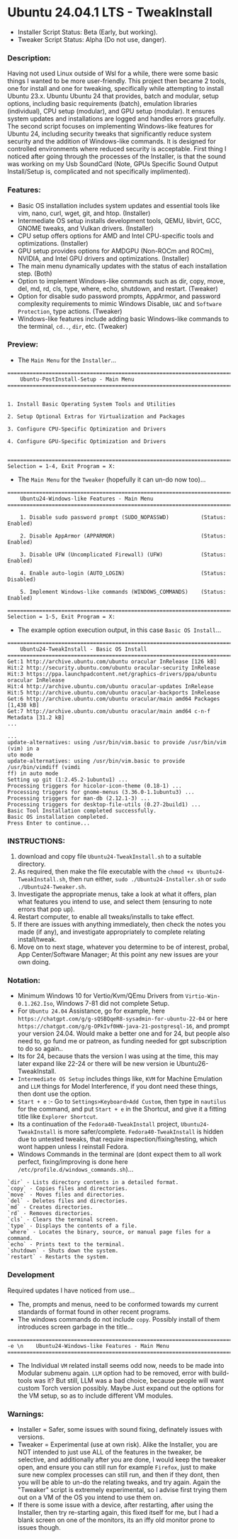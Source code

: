 # Ubuntu 24.04.1 LTS - TweakInstall
- Installer Script Status: Beta (Early, but working).
- Tweaker Script Status: Alpha (Do not use, danger).

### Description:
Having not used Linux outside of Wsl for a while, there were some basic things I wanted to be more user-friendly. This project then became 2 tools, one for install and one for tweaking, specifically while attempting to install Ubuntu 23.x. Ubuntu Ubuntu 24 that provides, batch and modular, setup options, including basic requirements (batch), emulation libraries (individual), CPU setup (modular), and GPU setup (modular). It ensures system updates and installations are logged and handles errors gracefully. The second script focuses on implementing Windows-like features for Ubuntu 24, including security tweaks that significantly reduce system security and the addition of Windows-like commands. It is designed for controlled environments where reduced security is acceptable. First thing I noticed after going through the processes of the Installer, is that the sound was working on my Usb SoundCard (Note, GPUs Specific Sound Output Install/Setup is, complicated and not specifically implimented). 

### Features:
- Basic OS installation includes system updates and essential tools like vim, nano, curl, wget, git, and htop. (Installer)
- Intermediate OS setup installs development tools, QEMU, libvirt, GCC, GNOME tweaks, and Vulkan drivers. (Installer)
- CPU setup offers options for AMD and Intel CPU-specific tools and optimizations. (Installer)
- GPU setup provides options for AMDGPU (Non-ROCm and ROCm), NVIDIA, and Intel GPU drivers and optimizations. (Installer)
- The main menu dynamically updates with the status of each installation step. (Both)
- Option to implement Windows-like commands such as dir, copy, move, del, md, rd, cls, type, where, echo, shutdown, and restart. (Tweaker)
- Option for disable sudo password prompts, AppArmor, and password complexity requirements to mimic Windows Disable, `UAC` and `Software Protection`, type actions. (Tweaker)
- Windows-like features include adding basic Windows-like commands to the terminal, `cd..`, `dir`, etc. (Tweaker)

### Preview:
- The `Main Menu` for the `Installer`...
```
================================================================================
    Ubuntu-PostInstall-Setup - Main Menu
================================================================================


1. Install Basic Operating System Tools and Utilities

2. Setup Optional Extras for Virtualization and Packages

3. Configure CPU-Specific Optimization and Drivers

4. Configure GPU-Specific Optimization and Drivers


================================================================================
Selection = 1-4, Exit Program = X: 

```
- The `Main Menu` for the `Tweaker` (hopefully it can un-do now too)...
```
================================================================================
    Ubuntu24-Windows-like Features - Main Menu
================================================================================

    1. Disable sudo password prompt (SUDO_NOPASSWD)          (Status: Enabled)

    2. Disable AppArmor (APPARMOR)                           (Status: Enabled)

    3. Disable UFW (Uncomplicated Firewall) (UFW)            (Status: Enabled)

    4. Enable auto-login (AUTO_LOGIN)                        (Status: Disabled)

    5. Implement Windows-like commands (WINDOWS_COMMANDS)    (Status: Enabled)

================================================================================
Selection = 1-5, Exit Program = X:               

```
- The example option execution output, in this case `Basic OS Install`...
```
================================================================================
    Ubuntu24-TweakInstall - Basic OS Install
================================================================================
Get:1 http://archive.ubuntu.com/ubuntu oracular InRelease [126 kB]
Hit:2 http://security.ubuntu.com/ubuntu oracular-security InRelease            
Hit:3 https://ppa.launchpadcontent.net/graphics-drivers/ppa/ubuntu oracular InRelease
Hit:4 http://archive.ubuntu.com/ubuntu oracular-updates InRelease
Hit:5 http://archive.ubuntu.com/ubuntu oracular-backports InRelease
Get:6 http://archive.ubuntu.com/ubuntu oracular/main amd64 Packages [1,438 kB]
Get:7 http://archive.ubuntu.com/ubuntu oracular/main amd64 c-n-f Metadata [31.2 kB]
...

...
update-alternatives: using /usr/bin/vim.basic to provide /usr/bin/vim (vim) in a
uto mode
update-alternatives: using /usr/bin/vim.basic to provide /usr/bin/vimdiff (vimdi
ff) in auto mode
Setting up git (1:2.45.2-1ubuntu1) ...
Processing triggers for hicolor-icon-theme (0.18-1) ...
Processing triggers for gnome-menus (3.36.0-1.1ubuntu3) ...
Processing triggers for man-db (2.12.1-3) ...
Processing triggers for desktop-file-utils (0.27-2build1) ...
Basic Tool Installation completed successfully.
Basic OS installation completed.
Press Enter to continue...
```

### INSTRUCTIONS:
1) download and copy file `Ubuntu24-TweakInstall.sh` to a suitable directory.
2) As required, then make the file executable with the  `chmod +x Ubuntu24-TweakInstall.sh`, then run either, `sudo ./Ubuntu24-Installer.sh` or `sudo ./Ubuntu24-Tweaker.sh`.
3) Investigate the appropriate menus, take a look at what it offers, plan what features you intend to use, and select them (ensuring to note errors that pop up).
4) Restart computer, to enable all tweaks/installs to take effect. 
5) If there are issues with anything immediately, then check the notes you made (if any), and investigate appropriately to complete relating install/tweak.
5) Move on to next stage, whatever you determine to be of interest, probal, App Center/Software Manager; At this point any new issues are your own doing.

### Notation:
- Minimum Windows 10 for Vertio/Kvm/QEmu Drivers from `Virtio-Win-0.1.262.Iso`, Windows 7-81 did not complete Setup.  
- For `Ubuntu 24.04` Assistance, go for example, here `https://chatgpt.com/g/g-sQSBQqeR8-sysadmin-for-ubuntu-22-04` or here `https://chatgpt.com/g/g-OPkIvf0HN-java-21-postgresql-16`, and prompt your version 24.04. Would make a better one and for 24, but people also need to, go fund me or patreon, as funding needed for gpt subscription to do so again..
- Its for 24, because thats the version I was using at the time, this may later expand like 22-24 or there will be new version ie Ubuntu26-TweakInstall. 
- `Intermediate OS Setup` includes things like, `KVM` for Machine Emulation and `LLM` things for Model Interference, if you dont need these things, then dont use the option.
- `Start + e` :- Go to `Settings>Keyboard>Add Custom`, then type in `nautilus` for the command, and put `Start + e` in the Shortcut, and give it a fitting title like `Explorer Shortcut`. 
- Its a continuation of the `Fedora40-TweakInstall` project, `Ubuntu24-TweakInstall` is more safer/complete. `Fedora40-TweakInstall` is hidden due to untested tweaks, that require inspection/fixing/testing, which wont happen unless I reinstall Fedora.
- Windows Commands in the terminal are (dont expect them to all work perfect, fixing/improving is done here `/etc/profile.d/windows_commands.sh`)...
```
`dir` - Lists directory contents in a detailed format.
`copy` - Copies files and directories.
`move` - Moves files and directories.
`del` - Deletes files and directories.
`md` - Creates directories.
`rd` - Removes directories.
`cls` - Clears the terminal screen.
`type` - Displays the contents of a file.
`where` - Locates the binary, source, or manual page files for a command.
`echo` - Prints text to the terminal.
`shutdown` - Shuts down the system.
`restart` - Restarts the system.
```

### Development 
Required updates I have noticed from use...
- The, prompts and menus, need to be conformed towards my current standards of format found in other recent programs.
- The windows commands do not include `copy`. Possibly install of them introduces screen garbage in the title...
```
================================================================================
-e \n    Ubuntu24-Windows-like Features - Main Menu
================================================================================
```
- The Individual `VM` related install seems odd now, needs to be made into Modular submenu again. `LLM` option had to be removed, error with build-tools was it? But still, LLM was a bad choice, because people will want custom Torch version possibly. Maybe Just expand out the options for the VM setup, so as to include different VM modules.

### Warnings:
- Installer = Safer, some issues with sound fixing, definately issues with versions.
- Tweaker = Experimental (use at own risk). Alike the Installer, you are NOT intended to just use ALL of the features in the tweaker, be selective, and additionally after you are done, I would keep the tweaker open, and ensure you can still run for example `Firefox`, just to make sure new complex processes can still run, and then if they dont, then you will be able to un-do the relating tweaks, and try again. Again the "Tweaker" script is extremely experimental, so I advise first trying them out on a VM of the OS you intend to use them on.
- If there is some issue with a device, after restarting, after using the Installer, then try re-starting again, this fixed itself for me, but I had a blank screen on one of the monitors, its an iffy old monitor prone to issues though.
